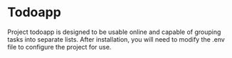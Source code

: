 # Todoapp
Project todoapp is designed to be usable online and capable of grouping tasks into separate lists. After installation, you will need to modify the .env file to configure the project for use.
